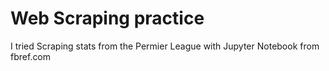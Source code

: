 # Web Scraping practice
 I tried Scraping stats from the Permier League with Jupyter Notebook from fbref.com
